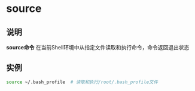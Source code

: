 # **source**

## 说明

**source命令** 在当前Shell环境中从指定文件读取和执行命令，命令返回退出状态

## 实例

```bash
source ~/.bash_profile  # 读取和执行/root/.bash_profile文件
```


